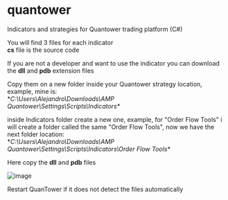 # quantower
Indicators and strategies for Quantower trading platform (C#)

You will find 3 files for each indicator\
**cs** file is the source code

If you are not a developer and want to use the indicator you can download the **dll** and **pdb** extension files

Copy them on a new folder inside your Quantower strategy location, example, mine is:\
**C:\Users\Alejandro\Downloads\AMP Quantower\Settings\Scripts\Indicators\**

inside Indicators folder create a new one, example, for "Order Flow Tools" i will create a folder called the same "Order Flow Tools", now we have the next folder location:\
**C:\Users\Alejandro\Downloads\AMP Quantower\Settings\Scripts\Indicators\Order Flow Tools\**

Here copy the **dll** and **pdb** files

![image](https://user-images.githubusercontent.com/69223009/133363381-3e78f49d-fa2a-49c5-8393-a586731873b8.png)


Restart QuanTower if it does not detect the files automatically
